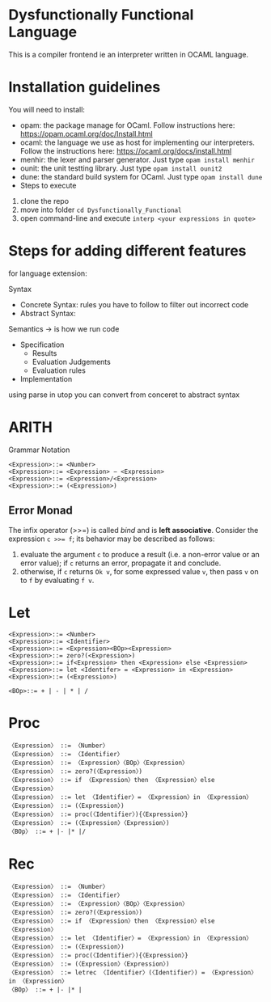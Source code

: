 # Dysfunctionally Functional Language

This is a compiler frontend ie an interpreter written in OCAML language.

# Installation guidelines

You will need to install:
* opam: the package manage for OCaml. Follow instructions here: https://opam.ocaml.org/doc/Install.html
* ocaml: the language we use as host for implementing our interpreters. Follow the instructions here: https://ocaml.org/docs/install.html
* menhir: the lexer and parser generator.  Just type `opam install menhir`
* ounit: the unit testting library. Just type `opam install ounit2`
* dune: the standard build system for OCaml. Just type `opam install dune`
* Steps to execute
1. clone the repo
2. move into folder `cd Dysfunctionally_Functional` 
3. open command-line and execute `interp <your expressions in quote>`

# Steps for adding different features

for language extension:

Syntax

- Concrete Syntax: rules you have to follow to filter out incorrect code
- Abstract Syntax:

Semantics → is how we run code

- Specification
    - Results
    - Evaluation Judgements
    - Evaluation rules
- Implementation

using parse  in utop you can convert from conceret to abstract syntax


# ARITH

Grammar Notation

```
<Expression>::= <Number>
<Expression>::= <Expression> − <Expression>
<Expression>::= <Expression>/<Expression>
<Expression>::= (<Expression>)
```

## Error Monad

The infix operator (>>=) is called *bind* and is **left associative**.
Consider the expression `c >>= f`; its behavior may be described as follows:
1. evaluate the argument `c` to produce a result (i.e. a non-error value or an error value); if `c`
returns an error, propagate it and conclude.
2. otherwise, if `c` returns `Ok v`, for some expressed value `v`, then pass `v` on to `f` by evaluating
`f v`.

# Let

```
<Expression>::= <Number>
<Expression>::= <Identifier>
<Expression>::= <Expression><BOp><Expression>
<Expression>::= zero?(<Expression>)
<Expression>::= if<Expression> then <Expression> else <Expression>
<Expression>::= let <Identifer> = <Expression> in <Expression>
<Expression>::= (<Expression>)

<BOp>::= + | - | * | /
```

# Proc

```
〈Expression〉 ::= 〈Number〉
〈Expression〉 ::= 〈Identifier〉
〈Expression〉 ::= 〈Expression〉〈BOp〉〈Expression〉
〈Expression〉 ::= zero?(〈Expression〉)
〈Expression〉 ::= if 〈Expression〉then 〈Expression〉else 〈Expression〉
〈Expression〉 ::= let 〈Identifier〉= 〈Expression〉in 〈Expression〉
〈Expression〉 ::= (〈Expression〉)
〈Expression〉 ::= proc(〈Identifier〉){〈Expression〉}
〈Expression〉 ::= (〈Expression〉〈Expression〉)
〈BOp〉 ::= + |- |* |/
```

# Rec

```
〈Expression〉 ::= 〈Number〉
〈Expression〉 ::= 〈Identifier〉
〈Expression〉 ::= 〈Expression〉〈BOp〉〈Expression〉
〈Expression〉 ::= zero?(〈Expression〉)
〈Expression〉 ::= if 〈Expression〉then 〈Expression〉else 〈Expression〉
〈Expression〉 ::= let 〈Identifier〉= 〈Expression〉in 〈Expression〉
〈Expression〉 ::= (〈Expression〉)
〈Expression〉 ::= proc(〈Identifier〉){〈Expression〉}
〈Expression〉 ::= (〈Expression〉〈Expression〉)
〈Expression〉 ::= letrec 〈Identifier〉(〈Identifier〉) = 〈Expression〉in 〈Expression〉
〈BOp〉 ::= + |- |* |
```